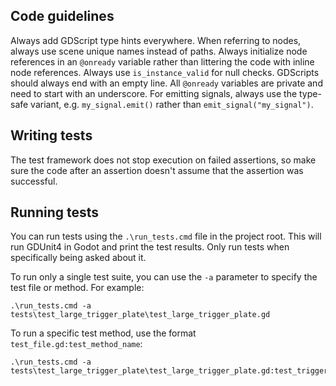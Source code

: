 ﻿
## Code guidelines
Always add GDScript type hints everywhere. When referring to nodes, always use scene unique names instead of paths. Always initialize node references in an `@onready` variable rather than littering the code with inline node references. Always use `is_instance_valid` for null checks. GDScripts should always end with an empty line. All `@onready` variables are private and need to start with an underscore. For emitting signals, always use the type-safe variant, e.g. `my_signal.emit()` rather than `emit_signal("my_signal")`.

## Writing tests
The test framework does not stop execution on failed assertions, so make sure the code after an assertion doesn't assume that the assertion was successful.

## Running tests
You can run tests using the `.\run_tests.cmd` file in the project root. This will run GDUnit4 in Godot and print the test results. Only run tests when specifically being asked about it.

To run only a single test suite, you can use the `-a` parameter to specify the test file or method. For example:

```
.\run_tests.cmd -a tests\test_large_trigger_plate\test_large_trigger_plate.gd
```

To run a specific test method, use the format `test_file.gd:test_method_name`:

```
.\run_tests.cmd -a tests\test_large_trigger_plate\test_large_trigger_plate.gd:test_trigger_reacts_to_two_bodies
```